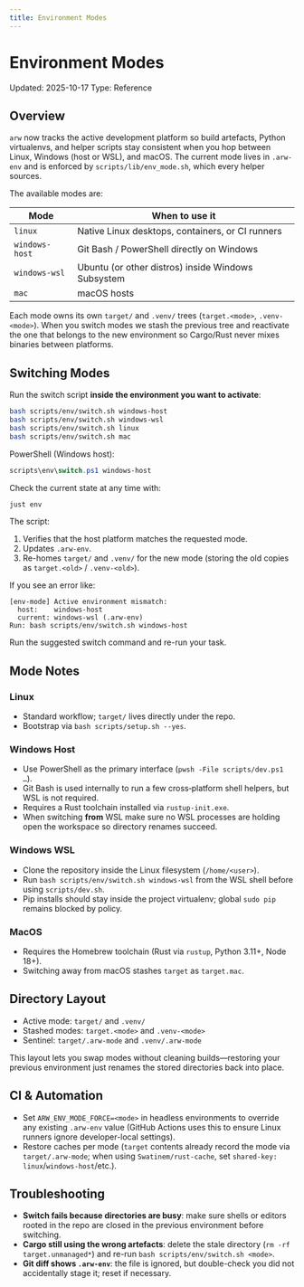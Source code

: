 ```yaml
---
title: Environment Modes
---
```


# Environment Modes

Updated: 2025-10-17
Type: Reference

## Overview

`arw` now tracks the active development platform so build artefacts, Python
virtualenvs, and helper scripts stay consistent when you hop between Linux,
Windows (host or WSL), and macOS. The current mode lives in `.arw-env` and is
enforced by `scripts/lib/env_mode.sh`, which every helper sources.

The available modes are:

| Mode          | When to use it                                     |
| ------------- | -------------------------------------------------- |
| `linux`       | Native Linux desktops, containers, or CI runners   |
| `windows-host`| Git Bash / PowerShell directly on Windows          |
| `windows-wsl` | Ubuntu (or other distros) inside Windows Subsystem |
| `mac`         | macOS hosts                                        |

Each mode owns its own `target/` and `.venv/` trees (`target.<mode>`,
`.venv-<mode>`). When you switch modes we stash the previous tree and reactivate
the one that belongs to the new environment so Cargo/Rust never mixes binaries
between platforms.

## Switching Modes

Run the switch script **inside the environment you want to activate**:

```bash
bash scripts/env/switch.sh windows-host
bash scripts/env/switch.sh windows-wsl
bash scripts/env/switch.sh linux
bash scripts/env/switch.sh mac
```

PowerShell (Windows host):

```powershell
scripts\env\switch.ps1 windows-host
```

Check the current state at any time with:

```bash
just env
```

The script:

1. Verifies that the host platform matches the requested mode.
2. Updates `.arw-env`.
3. Re-homes `target/` and `.venv/` for the new mode (storing the old copies as
   `target.<old>` / `.venv-<old>`).

If you see an error like:

```
[env-mode] Active environment mismatch:
  host:    windows-host
  current: windows-wsl (.arw-env)
Run: bash scripts/env/switch.sh windows-host
```

Run the suggested switch command and re-run your task.

## Mode Notes

### Linux

- Standard workflow; `target/` lives directly under the repo.
- Bootstrap via `bash scripts/setup.sh --yes`.

### Windows Host

- Use PowerShell as the primary interface (`pwsh -File scripts/dev.ps1 …`).
- Git Bash is used internally to run a few cross‑platform shell helpers, but WSL is not required.
- Requires a Rust toolchain installed via `rustup-init.exe`.
- When switching **from** WSL make sure no WSL processes are holding open the
  workspace so directory renames succeed.

### Windows WSL

 - Clone the repository inside the Linux filesystem (`/home/<user>`).
 - Run `bash scripts/env/switch.sh windows-wsl` from the WSL shell before using
   `scripts/dev.sh`.
 - Pip installs should stay inside the project virtualenv; global `sudo pip`
   remains blocked by policy.

### MacOS

- Requires the Homebrew toolchain (Rust via `rustup`, Python 3.11+, Node 18+).
- Switching away from macOS stashes `target` as `target.mac`.

## Directory Layout

- Active mode: `target/` and `.venv/`
- Stashed modes: `target.<mode>` and `.venv-<mode>`
- Sentinel: `target/.arw-mode` and `.venv/.arw-mode`

This layout lets you swap modes without cleaning builds—restoring your previous
environment just renames the stored directories back into place.

## CI & Automation

- Set `ARW_ENV_MODE_FORCE=<mode>` in headless environments to override any
  existing `.arw-env` value (GitHub Actions uses this to ensure Linux runners
  ignore developer-local settings).
- Restore caches per mode (`target` contents already record the mode via
  `target/.arw-mode`; when using `Swatinem/rust-cache`, set
  `shared-key: linux`/`windows-host`/etc.).

## Troubleshooting

- **Switch fails because directories are busy**: make sure shells or editors
  rooted in the repo are closed in the previous environment before switching.
- **Cargo still using the wrong artefacts**: delete the stale directory
  (`rm -rf target.unmanaged*`) and re-run `bash scripts/env/switch.sh <mode>`.
- **Git diff shows `.arw-env`**: the file is ignored, but double-check you did
  not accidentally stage it; reset if necessary.
